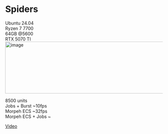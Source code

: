 # Spiders
Ubuntu 24.04  
Ryzen 7 7700  
64GB @5600  
RTX 5070 TI  
<img width="820" height="166" alt="image" src="https://github.com/user-attachments/assets/c084f614-02e1-47d3-915c-1c86f2a12328" />

8500 units  
Jobs + Burst ~10fps  
Morpeh ECS ~32fps  
Morpeh ECS + Jobs ~

[Video](https://youtu.be/gCig536kS_k)
